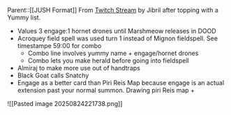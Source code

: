 Parent::[[JUSH Format]]
From [Twitch Stream](https://www.twitch.tv/videos/2545217251) by Jibril after topping with a Yummy list. 
- Values 3 engage:1 hornet drones until Marshmeow releases in DOOD
- Acroquey field spell was used turn 1 instead of Mignon fieldspell. See timestampe 59:00 for combo
	- Combo line involves yummy name + engage/hornet drones
	- Combo lets you make herald before going into fieldspell
- Almiraj to make more use out of handtraps
- Black Goat calls Snatchy
- Engage as a better card than Piri Reis Map because engage is an actual extension past your normal summon. Drawing piri Reis map + 


![[Pasted image 20250824221738.png]]